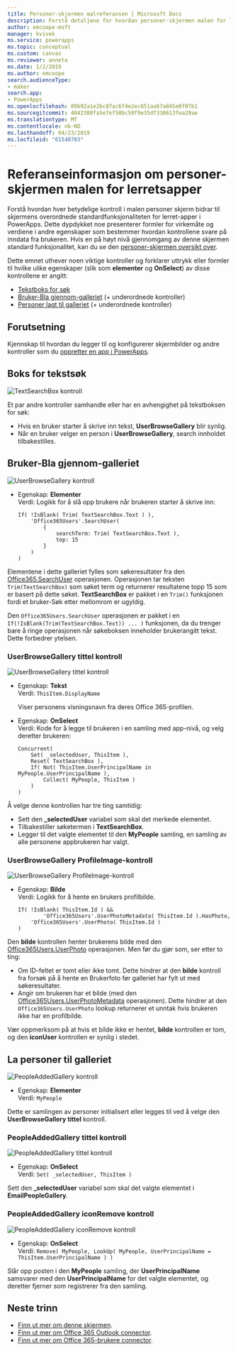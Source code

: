 ```yaml
---
title: Personer-skjermen malreferansen | Microsoft Docs
description: Forstå detaljene for hvordan personer-skjermen malen for lerret-apper fungerer i PowerApps
author: emcoope-msft
manager: kvivek
ms.service: powerapps
ms.topic: conceptual
ms.custom: canvas
ms.reviewer: anneta
ms.date: 1/2/2019
ms.author: emcoope
search.audienceType:
- maker
search.app:
- PowerApps
ms.openlocfilehash: 09b92a1e2bc87ac6f4e2ec651aa67a845e0f07b1
ms.sourcegitcommit: 4042388fa5e7ef50bc59f9e35df330613fea29ae
ms.translationtype: MT
ms.contentlocale: nb-NO
ms.lasthandoff: 04/23/2019
ms.locfileid: "61540783"
---
```

# <a name="reference-information-about-the-people-screen-template-for-canvas-apps"></a>Referanseinformasjon om personer-skjermen malen for lerretsapper

Forstå hvordan hver betydelige kontroll i malen personer skjerm bidrar til skjermens overordnede standardfunksjonaliteten for lerret-apper i PowerApps. Dette dypdykket noe presenterer formler for virkemåte og verdiene i andre egenskaper som bestemmer hvordan kontrollene svare på inndata fra brukeren. Hvis en på høyt nivå gjennomgang av denne skjermen standard funksjonalitet, kan du se den [personer-skjermen oversikt over](people-screen-overview.md).

Dette emnet uthever noen viktige kontroller og forklarer uttrykk eller formler til hvilke ulike egenskaper (slik som **elementer** og **OnSelect**) av disse kontrollene er angitt:

* [Tekstboks for søk](#text-search-box)
* [Bruker-Bla gjennom-galleriet](#user-browse-gallery) (+ underordnede kontroller)
* [Personer lagt til galleriet](#people-added-gallery) (+ underordnede kontroller)

## <a name="prerequisite"></a>Forutsetning

Kjennskap til hvordan du legger til og konfigurerer skjermbilder og andre kontroller som du [oppretter en app i PowerApps](../data-platform-create-app-scratch.md).

## <a name="text-search-box"></a>Boks for tekstsøk

![TextSearchBox kontroll](media/people-screen/people-search-box.png)

Et par andre kontroller samhandle eller har en avhengighet på tekstboksen for søk:

* Hvis en bruker starter å skrive inn tekst, **UserBrowseGallery** blir synlig.
* Når en bruker velger en person i **UserBrowseGallery**, search innholdet tilbakestilles.

## <a name="user-browse-gallery"></a>Bruker-Bla gjennom-galleriet

![UserBrowseGallery kontroll](media/people-screen/people-browse-gall.png)

* Egenskap: **Elementer**<br>
    Verdi: Logikk for å slå opp brukere når brukeren starter å skrive inn:
    
    ```powerapps-dot
    If( !IsBlank( Trim( TextSearchBox.Text ) ), 
        'Office365Users'.SearchUser(
            {
                searchTerm: Trim( TextSearchBox.Text ), 
                top: 15
            }
        )
    )
    ```
    
Elementene i dette galleriet fylles som søkeresultater fra den [Office365.SearchUser](https://docs.microsoft.com/connectors/office365users/#searchuser) operasjonen. Operasjonen tar teksten `Trim(TextSearchBox)` som søket term og returnerer resultatene topp 15 som er basert på dette søket. **TextSearchBox** er pakket i en `Trim()` funksjonen fordi et bruker-Søk etter mellomrom er ugyldig.

Den `Office365Users.SearchUser` operasjonen er pakket i en `If(!IsBlank(Trim(TextSearchBox.Text)) ... )` funksjonen, da du trenger bare å ringe operasjonen når søkeboksen inneholder brukerangitt tekst. Dette forbedrer ytelsen.

### <a name="userbrowsegallery-title-control"></a>UserBrowseGallery tittel kontroll

![UserBrowseGallery tittel kontroll](media/people-screen/people-browse-gall-title.png)

* Egenskap: **Tekst**<br>Verdi: `ThisItem.DisplayName`

  Viser personens visningsnavn fra deres Office 365-profilen.

* Egenskap: **OnSelect**<br>
    Verdi: Kode for å legge til brukeren i en samling med app-nivå, og velg deretter brukeren:

    ```powerapps-dot
    Concurrent(
        Set( _selectedUser, ThisItem ),
        Reset( TextSearchBox ),
        If( Not( ThisItem.UserPrincipalName in MyPeople.UserPrincipalName ), 
            Collect( MyPeople, ThisItem )
        )
    )
    ```
Å velge denne kontrollen har tre ting samtidig:

   * Sett den  **\_selectedUser** variabel som skal det merkede elementet.
   * Tilbakestiller søketermen i **TextSearchBox**.
   * Legger til det valgte elementet til den **MyPeople** samling, en samling av alle personene appbrukeren har valgt.

### <a name="userbrowsegallery-profileimage-control"></a>UserBrowseGallery ProfileImage-kontroll

![UserBrowseGallery ProfileImage-kontroll](media/people-screen/people-browse-gall-image.png)

* Egenskap: **Bilde**<br>
    Verdi: Logikk for å hente en brukers profilbilde.

    ```powerapps-dot
    If( !IsBlank( ThisItem.Id ) && 
            'Office365Users'.UserPhotoMetadata( ThisItem.Id ).HasPhoto,
        'Office365Users'.UserPhoto( ThisItem.Id )
    )
    ```

Den **bilde** kontrollen henter brukerens bilde med den [Office365Users.UserPhoto](https://docs.microsoft.com/connectors/office365users/#get-user-photo--v1-) operasjonen. Men før du gjør som, ser etter to ting:
  
   * Om ID-feltet er tomt eller ikke tomt. Dette hindrer at den **bilde** kontroll fra forsøk på å hente en Brukerfoto før galleriet har fylt ut med søkeresultater.
   * Angir om brukeren har et bilde (med den [Office365Users.UserPhotoMetadata](https://docs.microsoft.com/connectors/office365users/#get-user-photo-metadata) operasjonen). Dette hindrer at den `Office365Users.UserPhoto` lookup returnerer et unntak hvis brukeren ikke har en profilbilde.

Vær oppmerksom på at hvis et bilde ikke er hentet, **bilde** kontrollen er tom, og den **iconUser** kontrollen er synlig i stedet.

## <a name="people-added-gallery"></a>La personer til galleriet

![PeopleAddedGallery kontroll](media/people-screen/people-people-gall.png)

* Egenskap: **Elementer**<br>
    Verdi: `MyPeople`

Dette er samlingen av personer initialisert eller legges til ved å velge den **UserBrowseGallery tittel** kontroll.

### <a name="peopleaddedgallery-title-control"></a>PeopleAddedGallery tittel kontroll

![PeopleAddedGallery tittel kontroll](media/people-screen/people-people-gall-title.png)

* Egenskap: **OnSelect**<br>
    Verdi: `Set( _selectedUser, ThisItem )`

Sett den **_selectedUser** variabel som skal det valgte elementet i **EmailPeopleGallery**.

### <a name="peopleaddedgallery-iconremove-control"></a>PeopleAddedGallery iconRemove kontroll

![PeopleAddedGallery iconRemove kontroll](media/people-screen/people-people-gall-delete.png)

* Egenskap: **OnSelect**<br>
    Verdi: `Remove( MyPeople, LookUp( MyPeople, UserPrincipalName = ThisItem.UserPrincipalName ) )`

Slår opp posten i den **MyPeople** samling, der **UserPrincipalName** samsvarer med den **UserPrincipalName** for det valgte elementet, og deretter fjerner som registrerer fra den samling.

## <a name="next-steps"></a>Neste trinn

* [Finn ut mer om denne skjermen](./people-screen-overview.md).
* [Finn ut mer om Office 365 Outlook connector](../connections/connection-office365-outlook.md).
* [Finn ut mer om Office 365-brukere connector](../connections/connection-office365-users.md).
